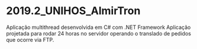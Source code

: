 # 2019.2_UNIHOS_AlmirTron
Aplicação multithread desenvolvida em C# com .NET Framework
Aplicação projetada para rodar 24 horas no servidor operando o translado de pedidos que ocorre via FTP.
